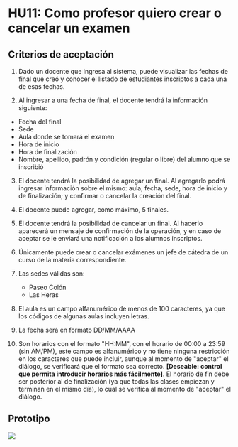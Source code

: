 # HU11: Como profesor quiero crear o cancelar un examen

## Criterios de aceptación
1. Dado un docente que ingresa al sistema, puede visualizar las fechas de final que creó y conocer el listado de estudiantes inscriptos a cada una de esas fechas.

2. Al ingresar a una fecha de final, el docente tendrá la información siguiente:
+ Fecha del final
+ Sede
+ Aula donde se tomará el examen
+ Hora de inicio
+ Hora de finalización
+ Nombre, apellido, padrón y condición (regular o libre) del alumno que se inscribió

3. El docente tendrá la posibilidad de agregar un final. Al agregarlo podrá ingresar información sobre el mismo: aula, fecha, sede, hora de inicio y de finalización; y confirmar o cancelar la creación del final.

4. El docente puede agregar, como máximo, 5 finales.

5. El docente tendrá la posibilidad de cancelar un final. Al hacerlo aparecerá un mensaje de confirmación de la operación, y en caso de aceptar se le enviará una notificación a los alumnos inscriptos.

6. Únicamente puede crear o cancelar exámenes un jefe de cátedra de un curso de la materia correspondiente.

7. Las sedes válidas son:
    - Paseo Colón
    - Las Heras
    
8. El aula es un campo alfanumérico de menos de 100 caracteres, ya que los códigos de algunas aulas incluyen letras.

9. La fecha será en formato DD/MM/AAAA

10. Son horarios con el formato "HH:MM", con el horario de 00:00 a 23:59 (sin AM/PM), este campo es alfanumérico y no tiene ninguna restricción en los caracteres que puede incluir, aunque al momento de "aceptar" el diálogo, se verificará que el formato sea correcto. **[Deseable: control que permita introducir horarios más fácilmente]**. El horario de fin debe ser posterior al de finalización (ya que todas las clases empiezan y terminan en el mismo día), lo cual se verifica al momento de "aceptar" el diálogo.
## Prototipo
![](./prototipos/crear_eliminar_final.png)
